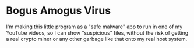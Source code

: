 # Bogus Amogus Virus

I'm making this little program as a "safe malware" app to run in one of my YouTube videos,
so I can show "suspicious" files, without the risk of getting a real crypto miner or any
other garbage like that onto my real host system.
